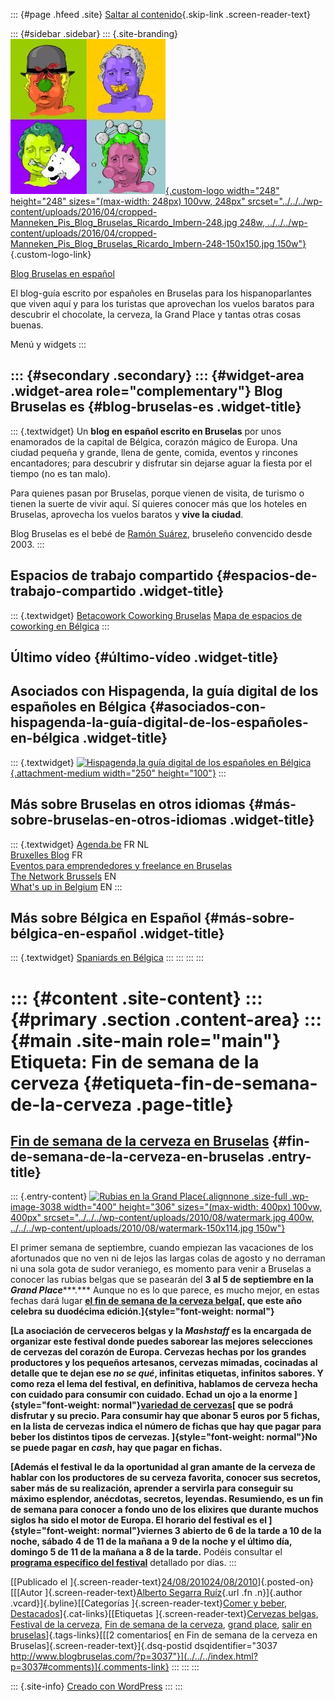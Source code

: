 ::: {#page .hfeed .site}
[Saltar al contenido](index.html#content){.skip-link
.screen-reader-text}

::: {#sidebar .sidebar}
::: {.site-branding}
[![](../../../wp-content/uploads/2016/04/cropped-Manneken_Pis_Blog_Bruselas_Ricardo_Imbern-248.jpg){.custom-logo
width="248" height="248" sizes="(max-width: 248px) 100vw, 248px"
srcset="../../../wp-content/uploads/2016/04/cropped-Manneken_Pis_Blog_Bruselas_Ricardo_Imbern-248.jpg 248w, ../../../wp-content/uploads/2016/04/cropped-Manneken_Pis_Blog_Bruselas_Ricardo_Imbern-248-150x150.jpg 150w"}](../../../index.html){.custom-logo-link}

[Blog Bruselas en español](../../../index.html)

El blog-guía escrito por españoles en Bruselas para los hispanoparlantes
que viven aquí y para los turistas que aprovechan los vuelos baratos
para descubrir el chocolate, la cerveza, la Grand Place y tantas otras
cosas buenas.

Menú y widgets
:::

::: {#secondary .secondary}
::: {#widget-area .widget-area role="complementary"}
Blog Bruselas es {#blog-bruselas-es .widget-title}
----------------

::: {.textwidget}
Un **blog en español escrito en Bruselas** por unos enamorados de la
capital de Bélgica, corazón mágico de Europa. Una ciudad pequeña y
grande, llena de gente, comida, eventos y rincones encantadores; para
descubrir y disfrutar sin dejarse aguar la fiesta por el tiempo (no es
tan malo).

Para quienes pasan por Bruselas, porque vienen de visita, de turismo o
tienen la suerte de vivir aquí. Sí quieres conocer más que los hoteles
en Bruselas, aprovecha los vuelos baratos y **vive la ciudad**.

Blog Bruselas es el bebé de [Ramón Suárez](http://www.ramonsuarez.com),
bruseleño convencido desde 2003.
:::

Espacios de trabajo compartido {#espacios-de-trabajo-compartido .widget-title}
------------------------------

::: {.textwidget}
[Betacowork Coworking Bruselas](http://www.betacowork.com) [Mapa de
espacios de coworking en Bélgica](http://coworkingbelgium.com)
:::

Último vídeo {#último-vídeo .widget-title}
------------

Asociados con Hispagenda, la guía digital de los españoles en Bélgica {#asociados-con-hispagenda-la-guía-digital-de-los-españoles-en-bélgica .widget-title}
---------------------------------------------------------------------

::: {.textwidget}
[![Hispagenda,la guía digital de los españoles en
Bélgica](../../../wp-content/uploads/2010/04/Hispagenda-250px.gif "Hispagenda, la guía digital de los españoles en Bélgica"){.attachment-medium
width="250" height="100"}](http://www.hispagenda.com)
:::

Más sobre Bruselas en otros idiomas {#más-sobre-bruselas-en-otros-idiomas .widget-title}
-----------------------------------

::: {.textwidget}
[Agenda.be](http://www.agenda.be) FR NL\
[Bruxelles Blog](http://www.bxlblog.be/) FR\
[Eventos para emprendedores y freelance en
Bruselas](http://www.betacowork.com/events/)\
[The Network
Brussels](http://groups.yahoo.com/group/TheNetworkBrussels/) EN\
[What\'s up in Belgium](http://www.whatsupin.be/) EN
:::

Más sobre Bélgica en Español {#más-sobre-bélgica-en-español .widget-title}
----------------------------

::: {.textwidget}
[Spaniards en Bélgica](http://www.spaniards.es/paises/belgica)
:::
:::
:::
:::

::: {#content .site-content}
::: {#primary .section .content-area}
::: {#main .site-main role="main"}
Etiqueta: Fin de semana de la cerveza {#etiqueta-fin-de-semana-de-la-cerveza .page-title}
=====================================

[Fin de semana de la cerveza en Bruselas](../../../index.html?p=3037) {#fin-de-semana-de-la-cerveza-en-bruselas .entry-title}
---------------------------------------------------------------------

::: {.entry-content}
[![Rubias en la Grand
Place](../../../wp-content/uploads/2010/08/watermark.jpg){.alignnone
.size-full .wp-image-3038 width="400" height="306"
sizes="(max-width: 400px) 100vw, 400px"
srcset="../../../wp-content/uploads/2010/08/watermark.jpg 400w, ../../../wp-content/uploads/2010/08/watermark-150x114.jpg 150w"}](http://www.weekenddelabiere.be/en/pages/home.htm)

El primer semana de septiembre, cuando empiezan las vacaciones de los
afortunados que no ven ni de lejos las largas colas de agosto y no
derraman ni una sola gota de sudor veraniego, es momento para venir a
Bruselas a conocer las rubias belgas que se pasearán del **3 al 5 de
septiembre en la *Grand Place******.*** Aunque no es lo que parece, es
mucho mejor, en estas fechas dará lugar **[el fin de semana de la
cerveza belga](http://www.weekenddelabiere.be/en/pages/home.htm)[, que
este año celebra su duodécima edición.]{style="font-weight: normal"}**

**[La asociación de cerveceros belgas y la *Mashstaff* es la encargada
de organizar este festival donde puedes saborear las mejores selecciones
de cervezas del corazón de Europa. Cervezas hechas por los grandes
productores y los pequeños artesanos, cervezas mimadas, cocinadas al
detalle que te dejan ese *no se qué*, infinitas etiquetas, infinitos
sabores. Y como reza el lema del festival, en definitiva, hablamos de
cerveza hecha con cuidado para consumir con cuidado. Echad un ojo a la
enorme ]{style="font-weight: normal"}[variedad de
cervezas](http://www.weekenddelabiere.be/en/pages/bierkaart.htm)[ que se
podrá disfrutar y su precio. Para consumir hay que abonar 5 euros por 5
fichas, en la lista de cervezas indica el número de fichas que hay que
pagar para beber los distintos tipos de cervezas.
]{style="font-weight: normal"}No se puede pagar en *cash*, hay que pagar
en fichas.**

**[Además el festival le da la oportunidad al gran amante de la cerveza
de hablar con los productores de su cerveza favorita, conocer sus
secretos, saber más de su realización, aprender a servirla para
conseguir su máximo esplendor, anécdotas, secretos, leyendas.
Resumiendo, es un fin de semana para conocer a fondo uno de los elixires
que durante muchos siglos ha sido el motor de Europa. El horario del
festival es el ]{style="font-weight: normal"}viernes 3 abierto de 6 de
la tarde a 10 de la noche, sábado 4 de 11 de la mañana a 9 de la noche y
el último día, domingo 5 de 11 de la mañana a 8 de la tarde.** Podéis
consultar el **[programa específico del
festival](http://www.weekenddelabiere.be/en/pages/programma.htm)**
detallado por días.
:::

[[Publicado el
]{.screen-reader-text}[24/08/201024/08/2010](../../../index.html?p=3037)]{.posted-on}[[[Autor
]{.screen-reader-text}[Alberto Segarra
Ruíz](../../author/albertosegarraruiz/index.html){.url .fn .n}]{.author
.vcard}]{.byline}[[Categorías ]{.screen-reader-text}[Comer y
beber](../../category/comer-y-beber/index.html),
[Destacados](../../category/destacados/index.html)]{.cat-links}[[Etiquetas
]{.screen-reader-text}[Cervezas belgas](../cervezas-belgas/index.html),
[Festival de la cerveza](../festival-de-la-cerveza/index.html), [Fin de
semana de la cerveza](index.html), [grand
place](../grand-place/index.html), [salir en
bruselas](../salir-en-bruselas/index.html)]{.tags-links}[[[2
comentarios[ en Fin de semana de la cerveza en
Bruselas]{.screen-reader-text}]{.dsq-postid
dsqidentifier="3037 http://www.blogbruselas.com/?p=3037"}](../../../index.html?p=3037#comments)]{.comments-link}
:::
:::
:::

::: {.site-info}
[Creado con WordPress](https://es.wordpress.org/)
:::
:::
